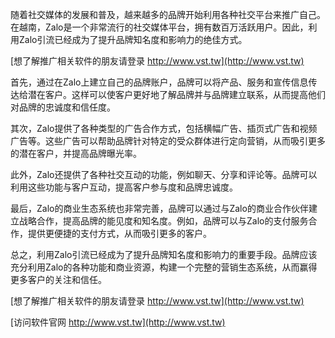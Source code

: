 随着社交媒体的发展和普及，越来越多的品牌开始利用各种社交平台来推广自己。在越南，Zalo是一个非常流行的社交媒体平台，拥有数百万活跃用户。因此，利用Zalo引流已经成为了提升品牌知名度和影响力的绝佳方式。

[想了解推广相关软件的朋友请登录 http://www.vst.tw](http://www.vst.tw)

首先，通过在Zalo上建立自己的品牌账户，品牌可以将产品、服务和宣传信息传达给潜在客户。这样可以使客户更好地了解品牌并与品牌建立联系，从而提高他们对品牌的忠诚度和信任度。

其次，Zalo提供了各种类型的广告合作方式，包括横幅广告、插页式广告和视频广告等。这些广告可以帮助品牌针对特定的受众群体进行定向营销，从而吸引更多的潜在客户，并提高品牌曝光率。

此外，Zalo还提供了各种社交互动的功能，例如聊天、分享和评论等。品牌可以利用这些功能与客户互动，提高客户参与度和品牌忠诚度。

最后，Zalo的商业生态系统也非常完善，品牌可以通过与Zalo的商业合作伙伴建立战略合作，提高品牌的能见度和知名度。例如，品牌可以与Zalo的支付服务合作，提供更便捷的支付方式，从而吸引更多的客户。

总之，利用Zalo引流已经成为了提升品牌知名度和影响力的重要手段。品牌应该充分利用Zalo的各种功能和商业资源，构建一个完整的营销生态系统，从而赢得更多客户的关注和信任。

[想了解推广相关软件的朋友请登录 http://www.vst.tw](http://www.vst.tw)


[访问软件官网 http://www.vst.tw](http://www.vst.tw)
